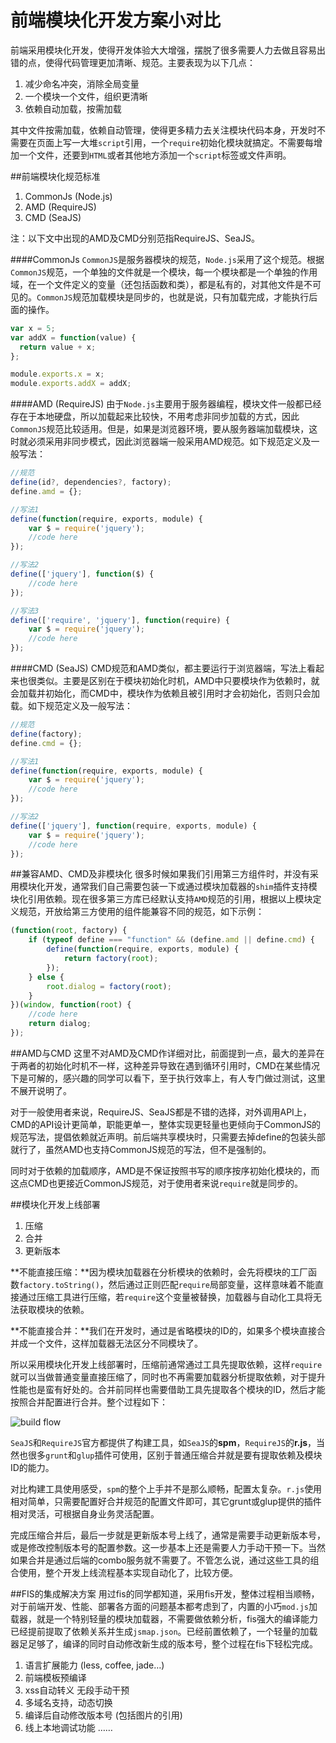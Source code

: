 前端模块化开发方案小对比
==========================

前端采用模块化开发，使得开发体验大大增强，摆脱了很多需要人力去做且容易出错的点，使得代码管理更加清晰、规范。主要表现为以下几点：

1. 减少命名冲突，消除全局变量
2. 一个模块一个文件，组织更清晰
3. 依赖自动加载，按需加载

其中文件按需加载，依赖自动管理，使得更多精力去关注模块代码本身，开发时不需要在页面上写一大堆`script`引用，一个`require`初始化模块就搞定。不需要每增加一个文件，还要到`HTML`或者其他地方添加一个`script`标签或文件声明。

##前端模块化规范标准

1. CommonJs  (Node.js)
2. AMD  (RequireJS)
3. CMD (SeaJS)

注：以下文中出现的AMD及CMD分别范指RequireJS、SeaJS。

####CommonJs
`CommonJS`是服务器模块的规范，`Node.js`采用了这个规范。根据`CommonJS`规范，一个单独的文件就是一个模块，每一个模块都是一个单独的作用域，在一个文件定义的变量（还包括函数和类），都是私有的，对其他文件是不可见的。`CommonJS`规范加载模块是同步的，也就是说，只有加载完成，才能执行后面的操作。

```javascript
var x = 5;
var addX = function(value) {
  return value + x;
};

module.exports.x = x;
module.exports.addX = addX;
```

####AMD  (RequireJS)
由于`Node.js`主要用于服务器编程，模块文件一般都已经存在于本地硬盘，所以加载起来比较快，不用考虑非同步加载的方式，因此`CommonJS`规范比较适用。但是，如果是浏览器环境，要从服务器端加载模块，这时就必须采用非同步模式，因此浏览器端一般采用AMD规范。如下规范定义及一般写法：

```javascript
//规范
define(id?, dependencies?, factory);
define.amd = {};

//写法1
define(function(require, exports, module) {
    var $ = require('jquery');
    //code here
});

//写法2
define(['jquery'], function($) {
    //code here
});

//写法3
define(['require', 'jquery'], function(require) {
    var $ = require('jquery');
    //code here
});
```

####CMD (SeaJS)
CMD规范和AMD类似，都主要运行于浏览器端，写法上看起来也很类似。主要是区别在于模块初始化时机，AMD中只要模块作为依赖时，就会加载并初始化，而CMD中，模块作为依赖且被引用时才会初始化，否则只会加载。如下规范定义及一般写法：

```javascript
//规范
define(factory);
define.cmd = {};

//写法1
define(function(require, exports, module) {
    var $ = require('jquery');
    //code here
});

//写法2
define(['jquery'], function(require, exports, module) {
    var $ = require('jquery');
    //code here
});
```

##兼容AMD、CMD及非模块化
很多时候如果我们引用第三方组件时，并没有采用模块化开发，通常我们自己需要包装一下或通过模块加载器的`shim`插件支持模块化引用依赖。现在很多第三方库已经默认支持`AMD`规范的引用，根据以上模块定义规范，开放给第三方使用的组件能兼容不同的规范，如下示例：

```javascript
(function(root, factory) {
    if (typeof define === "function" && (define.amd || define.cmd) {
        define(function(require, exports, module) {
            return factory(root);
        });
    } else {
        root.dialog = factory(root);
    }
})(window, function(root) {
    //code here
    return dialog;
});
```

##AMD与CMD
这里不对AMD及CMD作详细对比，前面提到一点，最大的差异在于两者的初始化时机不一样，这种差异导致在遇到循环引用时，CMD在某些情况下是可解的，感兴趣的同学可以看下，至于执行效率上，有人专门做过测试，这里不展开说明了。

对于一般使用者来说，RequireJS、SeaJS都是不错的选择，对外调用API上，CMD的API设计更简单，职能更单一，整体实现更轻量也更倾向于CommonJS的规范写法，提倡依赖就近声明。前后端共享模块时，只需要去掉define的包装头部就行了，虽然AMD也支持CommonJS规范的写法，但不是强制的。

同时对于依赖的加载顺序，AMD是不保证按照书写的顺序按序初始化模块的，而这点CMD也更接近CommonJS规范，对于使用者来说`require`就是同步的。

##模块化开发上线部署

1. 压缩
2. 合并
3. 更新版本

**不能直接压缩：**因为模块加载器在分析模块的依赖时，会先将模块的工厂函数`factory.toString()`，然后通过正则匹配`require`局部变量，这样意味着不能直接通过压缩工具进行压缩，若`require`这个变量被替换，加载器与自动化工具将无法获取模块的依赖。

**不能直接合并：**我们在开发时，通过是省略模块的ID的，如果多个模块直接合并成一个文件，这样加载器无法区分不同模块了。

所以采用模块化开发上线部署时，压缩前通常通过工具先提取依赖，这样`require`就可以当做普通变量直接压缩了，同时也不再需要加载器分析提取依赖，对于提升性能也是蛮有好处的。合并前同样也需要借助工具先提取各个模块的ID，然后才能按照合并配置进行合并。整个过程如下：

![build flow](http://3gimg.qq.com/wap30/infoapp/temp/build_flow.png)

`SeaJS`和`RequireJS`官方都提供了构建工具，如`SeaJS`的**spm**，`RequireJS`的**r.js**，当然也很多`grunt`和`glup`插件可使用，区别于普通压缩合并就是要有提取依赖及模块ID的能力。

对比构建工具使用感受，`spm`的整个上手并不是那么顺畅，配置太复杂。`r.js`使用相对简单，只需要配置好合并规范的配置文件即可，其它grunt或glup提供的插件相对灵活，可根据自身业务灵活配置。

完成压缩合并后，最后一步就是更新版本号上线了，通常是需要手动更新版本号，或是修改控制版本号的配置参数。这一步基本上还是需要人力手动干预一下。当然如果合并是通过后端的combo服务就不需要了。不管怎么说，通过这些工具的组合使用，整个开发上线流程基本实现自动化了，比较方便。

##FIS的集成解决方案
用过fis的同学都知道，采用fis开发，整体过程相当顺畅，对于前端开发、性能、部署各方面的问题基本都考虑到了，内置的小巧`mod.js`加载器，就是一个特别轻量的模块加载器，不需要做依赖分析，fis强大的编译能力已经提前提取了依赖关系并生成`jsmap.json`。已经前置依赖了，一个轻量的加载器足足够了，编译的同时自动修改新生成的版本号，整个过程在fis下轻松完成。

1. 语言扩展能力 (less, coffee, jade…)
2. 前端模板预编译
3. xss自动转义 无段手动干预
4. 多域名支持，动态切换
5. 编译后自动修改版本号 (包括图片的引用)
6. 线上本地调试功能
……